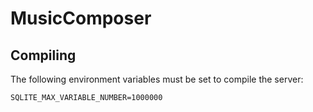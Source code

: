 # MusicComposer

## Compiling

The following environment variables must be set to compile the server:

```shell script
SQLITE_MAX_VARIABLE_NUMBER=1000000
```
